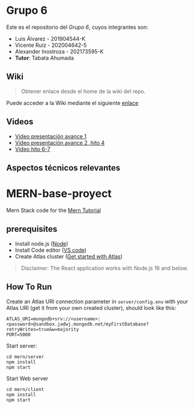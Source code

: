 # Grupo 6

Este es el repositorio del *Grupo 6*, cuyos integrantes son:

* Luis Álvarez - 201904544-K
* Vicente Ruiz - 202004642-5
* Alexander Inostroza - 202173595-K
* **Tutor**: Tabata Ahumada

## Wiki

> Obtener enlace desde el home de la wiki del repo.

Puede acceder a la Wiki mediante el siguiente [enlace](https://github.com/AlexanderInostroza/inf236-2023-1-par201-grupo-06/wiki)

## Videos

* [Vídeo presentación avance 1](https://youtu.be/0nHZnH322dM)
* [Vídeo presentación avance 2, hito 4](https://youtu.be/VOsks6NvwPw)
* [Vídeo hito 6-7](https://youtu.be/NHZF_o2MIM8)
## Aspectos técnicos relevantes

# MERN-base-proyect
Mern Stack code for the [Mern Tutorial](https://www.mongodb.com/languages/mern-stack-tutorial)

## prerequisites
- Install node.js ([Node](https://nodejs.org/en/))
- Install Code editor ([VS code](https://code.visualstudio.com/))
- Create Atlas cluster ([Get started with Atlas](https://www.mongodb.com/docs/atlas/getting-started/?_ga=2.60427181.186721350.1682018286-1256642793.1682018286))

> Disclaimer: The React application works with Node.js 16 and below.
## How To Run
Create an Atlas URI connection parameter in `server/config.env` with your Atlas URI (get it from your own created cluster), should look like this:
```
ATLAS_URI=mongodb+srv://<username>:<password>@sandbox.jadwj.mongodb.net/myFirstDatabase?retryWrites=true&w=majority
PORT=5000
```

Start server:
```
cd mern/server
npm install
npm start
```

Start Web server
```
cd mern/client
npm install
npm start
```
